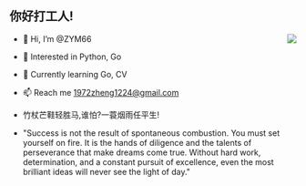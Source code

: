 
## 你好打工人!
<img align="right" src="https://github-readme-stats.vercel.app/api?username=ZYM66&show_icons=true&icon_color=CE1D2D&text_color=718096&bg_color=ffffff&hide_title=true" />

- 👋 Hi, I’m @ZYM66
- 👀 Interested in Python, Go
- 🌱 Currently learning Go, CV
- 📫 Reach me 1972zheng1224@gmail.com
- 竹杖芒鞋轻胜马,谁怕?一蓑烟雨任平生!


- "Success is not the result of spontaneous combustion. You must set yourself on fire. It is the hands of diligence and the talents of perseverance that make dreams come true. Without hard work, determination, and a constant pursuit of excellence, even the most brilliant ideas will never see the light of day."


